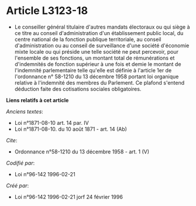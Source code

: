 # Article L3123-18

- Le conseiller général titulaire d'autres mandats électoraux ou qui siège à ce titre au conseil d'administration d'un
établissement public local, du centre national de la fonction publique territoriale, au conseil d'administration ou au
conseil de surveillance d'une société d'économie mixte locale ou qui préside une telle société ne peut percevoir, pour
l'ensemble de ses fonctions, un montant total de rémunérations et d'indemnités de fonction supérieur à une fois et demie le
montant de l'indemnité parlementaire telle qu'elle est définie à l'article 1er de l'ordonnance n° 58-1210 du 13 décembre 1958
portant loi organique relative à l'indemnité des membres du Parlement. Ce plafond s'entend déduction faite des cotisations
sociales obligatoires.

**Liens relatifs à cet article**

_Anciens textes_:

  - Loi n°1871-08-10 art. 14 par. IV
  - Loi n°1871-08-10. du 10 août 1871 - art. 14 (Ab)

_Cite_:

  - Ordonnance n°58-1210 du 13 décembre 1958 - art. 1 (V)

_Codifié par_:

  - Loi n°96-142 1996-02-21

_Créé par_:

  - Loi n°96-142 1996-02-21 jorf 24 février 1996
